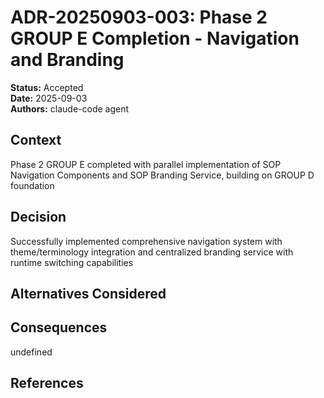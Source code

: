 # ADR-20250903-003: Phase 2 GROUP E Completion - Navigation and Branding

**Status:** Accepted  
**Date:** 2025-09-03  
**Authors:** claude-code agent  

## Context

Phase 2 GROUP E completed with parallel implementation of SOP Navigation Components and SOP Branding Service, building on GROUP D foundation

## Decision

Successfully implemented comprehensive navigation system with theme/terminology integration and centralized branding service with runtime switching capabilities

## Alternatives Considered



## Consequences

undefined

## References


